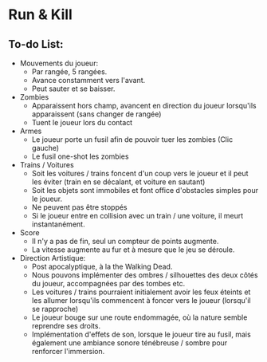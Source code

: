 # Run & Kill

## To-do List:
* Mouvements du joueur:
  * Par rangée, 5 rangées.
  * Avance constamment vers l'avant.
  * Peut sauter et se baisser.
* Zombies
  * Apparaissent hors champ, avancent en direction du joueur lorsqu'ils apparaissent (sans changer de rangée)
  * Tuent le joueur lors du contact
* Armes
  * Le joueur porte un fusil afin de pouvoir tuer les zombies (Clic gauche)
  * Le fusil one-shot les zombies
* Trains / Voitures
  * Soit les voitures / trains foncent d'un coup vers le joueur et il peut les éviter (train en se décalant, et voiture en sautant)
  * Soit les objets sont immobiles et font office d'obstacles simples pour le joueur.
  * Ne peuvent pas être stoppés
  * Si le joueur entre en collision avec un train / une voiture, il meurt instantanément.
* Score
  * Il n'y a pas de fin, seul un compteur de points augmente.
  * La vitesse augmente au fur et à mesure que le jeu se déroule.
* Direction Artistique:
  * Post apocalyptique, à la the Walking Dead.
  * Nous pouvons implémenter des ombres / silhouettes des deux côtés du joueur, accompagnées par des tombes etc.
  * Les voitures / trains pourraient initialement avoir les feux éteints et les allumer lorsqu'ils commencent à foncer vers le joueur (lorsqu'il se rapproche)
  * Le joueur bouge sur une route endommagée, où la nature semble reprendre ses droits.
  * Implémentation d'effets de son, lorsque le joueur tire au fusil, mais également une ambiance sonore ténébreuse / sombre pour renforcer l'immersion.
  
